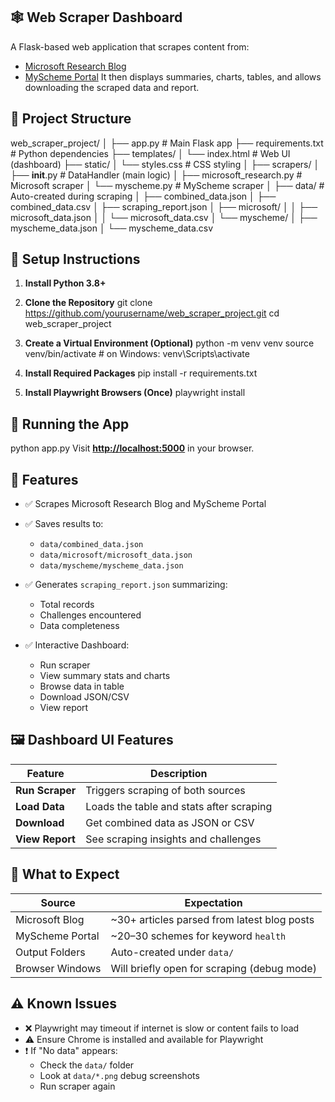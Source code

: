 ## 🕸️ Web Scraper Dashboard
A Flask-based web application that scrapes content from:
* [Microsoft Research Blog](https://www.microsoft.com/en-us/research/blog/)
* [MyScheme Portal](https://www.myscheme.gov.in)
It then displays summaries, charts, tables, and allows downloading the scraped data and report.


## 📁 Project Structure
web_scraper_project/
│
├── app.py                           # Main Flask app
├── requirements.txt                 # Python dependencies
├── templates/
│   └── index.html                   # Web UI (dashboard)
├── static/
│   └── styles.css                   # CSS styling
│
├── scrapers/
│   ├── __init__.py                  # DataHandler (main logic)
│   ├── microsoft_research.py       # Microsoft scraper
│   └── myscheme.py                 # MyScheme scraper
│
├── data/                            # Auto-created during scraping
│   ├── combined_data.json
│   ├── combined_data.csv
│   ├── scraping_report.json
│   ├── microsoft/
│   │   ├── microsoft_data.json
│   │   └── microsoft_data.csv
│   └── myscheme/
│       ├── myscheme_data.json
│       └── myscheme_data.csv


## 🔧 Setup Instructions
1. **Install Python 3.8+**

2. **Clone the Repository**
   git clone https://github.com/yourusername/web_scraper_project.git
   cd web_scraper_project

3. **Create a Virtual Environment (Optional)**
   python -m venv venv
   source venv/bin/activate  # on Windows: venv\Scripts\activate

4. **Install Required Packages**
   pip install -r requirements.txt

5. **Install Playwright Browsers (Once)**
   playwright install


## 🚀 Running the App
python app.py
Visit **[http://localhost:5000](http://localhost:5000)** in your browser.


## 🧠 Features
* ✅ Scrapes Microsoft Research Blog and MyScheme Portal
* ✅ Saves results to:
  * `data/combined_data.json`
  * `data/microsoft/microsoft_data.json`
  * `data/myscheme/myscheme_data.json`

* ✅ Generates `scraping_report.json` summarizing:
  * Total records
  * Challenges encountered
  * Data completeness

* ✅ Interactive Dashboard:
  * Run scraper
  * View summary stats and charts
  * Browse data in table
  * Download JSON/CSV
  * View report


## 🖼️ Dashboard UI Features
| Feature         | Description                              |
| --------------- | ---------------------------------------- |
| **Run Scraper** | Triggers scraping of both sources        |
| **Load Data**   | Loads the table and stats after scraping |
| **Download**    | Get combined data as JSON or CSV         |
| **View Report** | See scraping insights and challenges     |


## 📌 What to Expect
| Source          | Expectation                                  |
| --------------- | -------------------------------------------- |
| Microsoft Blog  | \~30+ articles parsed from latest blog posts |
| MyScheme Portal | \~20–30 schemes for keyword `health`         |
| Output Folders  | Auto-created under `data/`                   |
| Browser Windows | Will briefly open for scraping (debug mode)  |


## ⚠️ Known Issues
* ❌ Playwright may timeout if internet is slow or content fails to load
* ⚠️ Ensure Chrome is installed and available for Playwright
* ❗ If "No data" appears:
  * Check the `data/` folder
  * Look at `data/*.png` debug screenshots
  * Run scraper again
